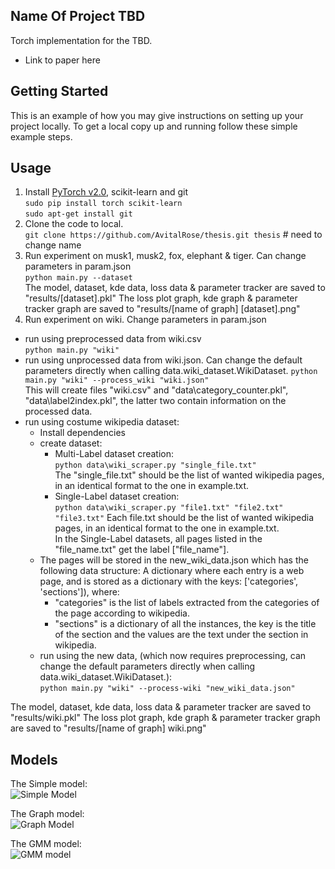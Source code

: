<!-- ABOUT THE PROJECT -->
## Name Of Project TBD


Torch implementation for the TBD.

* Link to paper here


<!-- GETTING STARTED -->
## Getting Started

This is an example of how you may give instructions on setting up your project locally.
To get a local copy up and running follow these simple example steps.



## Usage
1. Install [PyTorch v2.0](https://github.com/pytorch/pytorch), scikit-learn and git   
`sudo pip install torch scikit-learn`   
`sudo apt-get install git`
2. Clone the code to local.    
`git clone https://github.com/AvitalRose/thesis.git thesis`  # need to change name
3. Run experiment on musk1, musk2, fox, elephant & tiger. 
Can change parameters in param.json  
`python main.py --dataset`    
The model, dataset, kde data, loss data & parameter tracker are saved to "results/[dataset].pkl"
The loss plot graph, kde graph & parameter tracker graph are saved to "results/[name of graph] [dataset].png"
4. Run experiment on wiki. 
Change parameters in param.json 
* run using preprocessed data from wiki.csv  
`python main.py "wiki"`    
* run using unprocessed data from wiki.json. Can change the default parameters directly when calling 
data.wiki_dataset.WikiDataset.
`python main.py "wiki" --process_wiki "wiki.json"`    
This will create files "wiki.csv" and "data\category_counter.pkl", "data\label2index.pkl", the latter two contain 
information on the processed data.
* run using costume wikipedia dataset:
  - Install dependencies 
  - create dataset:
    - Multi-Label dataset creation:  
    `python data\wiki_scraper.py "single_file.txt"`    
    The "single_file.txt" should be the list of wanted wikipedia pages, in an identical format to the one in example.txt.
    - Single-Label dataset creation:  
    `python data\wiki_scraper.py "file1.txt" "file2.txt" "file3.txt"`
    Each file.txt should be the list of wanted wikipedia pages, in an identical format to the one in example.txt.  
    In the Single-Label datasets, all pages listed in the "file_name.txt" get the label ["file_name"].  
  - The pages will be stored in the new_wiki_data.json which has the following data structure:
  A dictionary where each entry is a web page, and is stored as a dictionary with the keys: 
  ['categories', 'sections']), where:
      - "categories" is the list of labels extracted from the categories of the page according to wikipedia.
      - "sections" is a dictionary of all the instances, the key is the title of the section and the values are the
      text under the section in wikipedia.
  - run using the new data, (which now requires preprocessing, can change the default parameters directly when calling 
data.wiki_dataset.WikiDataset.):  
  `python main.py "wiki" --process-wiki "new_wiki_data.json"`    

The model, dataset, kde data, loss data & parameter tracker are saved to "results/wiki.pkl"
The loss plot graph, kde graph & parameter tracker graph are saved to "results/[name of graph] wiki.png"


## Models
The Simple model:    
![](./dec_model.png "Simple Model")

The Graph model:    
![](./dec_model.png "Graph Model")

The GMM model:    
![](./idec_model.png 'GMM model')

